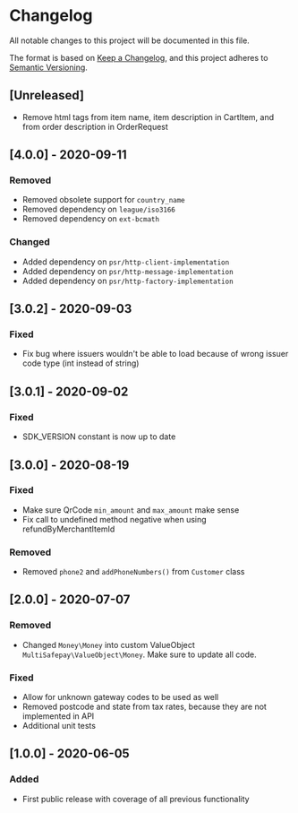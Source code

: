 # Changelog
All notable changes to this project will be documented in this file.

The format is based on [Keep a Changelog](https://keepachangelog.com/en/1.0.0/),
and this project adheres to [Semantic Versioning](https://semver.org/spec/v2.0.0.html).

## [Unreleased]
- Remove html tags from item name, item description in CartItem, and from order description in OrderRequest

## [4.0.0] - 2020-09-11
### Removed
- Removed obsolete support for `country_name`
- Removed dependency on `league/iso3166`
- Removed dependency on `ext-bcmath`

### Changed
- Added dependency on `psr/http-client-implementation`
- Added dependency on `psr/http-message-implementation`
- Added dependency on `psr/http-factory-implementation` 

## [3.0.2] - 2020-09-03
### Fixed
- Fix bug where issuers wouldn't be able to load because of wrong issuer code type (int instead of string)

## [3.0.1] - 2020-09-02
### Fixed
- SDK_VERSION constant is now up to date

## [3.0.0] - 2020-08-19
### Fixed
- Make sure QrCode `min_amount` and `max_amount` make sense
- Fix call to undefined method negative when using refundByMerchantItemId 

### Removed
- Removed `phone2` and `addPhoneNumbers()` from `Customer` class

## [2.0.0] - 2020-07-07
### Removed
- Changed `Money\Money` into custom ValueObject `MultiSafepay\ValueObject\Money`. Make sure to update all code.

### Fixed
- Allow for unknown gateway codes to be used as well
- Removed postcode and state from tax rates, because they are not implemented in API
- Additional unit tests

## [1.0.0] - 2020-06-05
### Added
- First public release with coverage of all previous functionality
